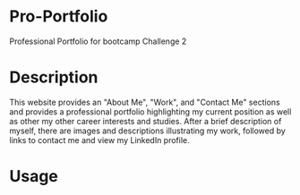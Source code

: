 # Pro-Portfolio
Professional Portfolio for bootcamp Challenge 2

#
Description
=======


This website provides an "About Me", "Work", and "Contact Me" sections and provides a professional portfolio highlighting my current position as well as other my other career interests and studies. After a brief description of myself, there are images and descriptions illustrating my work, followed by links to contact me and view my LinkedIn profile.

# Usage


